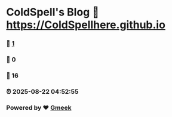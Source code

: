 # ColdSpell's Blog :link: https://ColdSpellhere.github.io 
### :page_facing_up: [1](https://ColdSpellhere.github.io/tag.html) 
### :speech_balloon: 0 
### :hibiscus: 16 
### :alarm_clock: 2025-08-22 04:52:55 
### Powered by :heart: [Gmeek](https://github.com/Meekdai/Gmeek)
